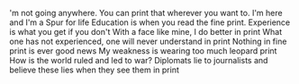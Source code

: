 'm not going anywhere. You can print that wherever you want to. I'm here and I'm a Spur for life
Education is when you read the fine print. Experience is what you get if you don't
With a face like mine, I do better in print
What one has not experienced, one will never understand in print
Nothing in fine print is ever good news
My weakness is wearing too much leopard print
How is the world ruled and led to war? Diplomats lie to journalists and believe these lies when they see them in print

